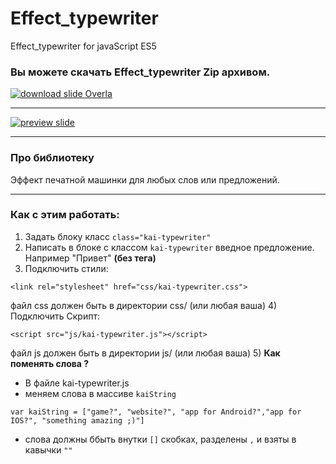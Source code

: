 # Effect_typewriter
Effect_typewriter for javaScript ES5

### Вы можете скачать  Effect_typewriter Zip архивом.
[![download slide Overla](https://a.radikal.ru/a34/1802/4b/b81ed6707937.gif)](https://github.com/AndreiKaragayr/Effect_typewriter.git)

---
[![preview slide](https://b.radikal.ru/b15/1802/8b/dded7f7e1100.gif "One slide")]()
***
### Про библиотеку
Эффект печатной машинки для любых слов или предложений.

***
### Как с этим работать:
1) Задать блоку класс `class="kai-typewriter"`
2) Написать в блоке с классом `kai-typewriter` введное предложение. Например "Привет" **(без тега)**
3) Подключить стили:
```
<link rel="stylesheet" href="css/kai-typewriter.css">
```
файл css должен быть в директории css/ (или любая ваша)
4) Подключить Скрипт:
```
<script src="js/kai-typewriter.js"></script>
```
файл js должен быть в директории js/ (или любая ваша)
5) **Как поменять слова ?**
 - В файле kai-typewriter.js
 - меняем слова в массиве `kaiString`
 ```
 var kaiString = ["game?", "website?", "app for Android?","app for IOS?", "something amazing ;)"]
 ```
   + слова должны ббыть внутки `[]` скобках, разделены `,` и взяты в кавычки `""`
